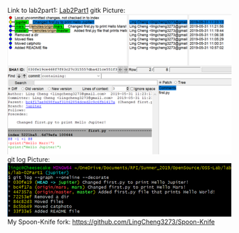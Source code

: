 Link to lab2part1: [Lab2Part1](https://github.com/LingCheng3273/OSS-Lab2Part1)
gitk Picture: ![gitk](gitk.png)
git log Picture: ![gitlog](gitlog.png)
My Spoon-Knife fork: https://github.com/LingCheng3273/Spoon-Knife
